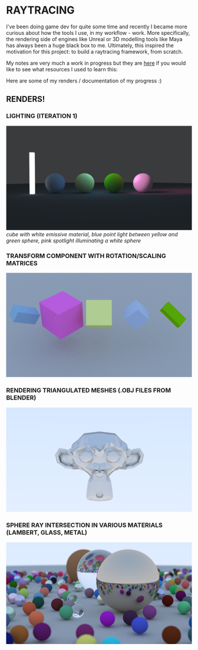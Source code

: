 # RAYTRACING
I've been doing game dev for quite some time and recently I became more curious about how the tools I use, in my workflow - work. 
More specifically, the rendering side of engines like Unreal or 3D modelling tools like Maya has always been a huge black box to me.
Ultimately, this inspired the motivation for this project: to build a raytracing framework, from scratch.

My notes are very much a work in progress but they are [here](https://hungry-tray-2e2.notion.site/RAYTRACING-FROM-SCRATCH-4053ea725f994ca787ef0a7a890eeb55?pvs=74) if you would like to see what resources I used to learn this:

Here are some of my renders / documentation of my progress :)

## RENDERS!

### LIGHTING (ITERATION 1)
![Lighting](https://github.com/IsaacYu15/RaytracingFromScratch/blob/main/renders/lighting_showcase.png)
*cube with white emissive material, blue point light between yellow and green sphere, pink spotlight illuminating a white sphere*

### TRANSFORM COMPONENT WITH ROTATION/SCALING MATRICES
![Transformations](https://github.com/IsaacYu15/RaytracingFromScratch/blob/main/renders/TransformationMatrices.png)

### RENDERING TRIANGULATED MESHES (.OBJ FILES FROM BLENDER)
![Monkey Rendering](https://github.com/IsaacYu15/RaytracingFromScratch/blob/main/renders/CrispMetalMonkey.png)

### SPHERE RAY INTERSECTION IN VARIOUS MATERIALS (LAMBERT, GLASS, METAL)
![Spheresn](https://github.com/IsaacYu15/RaytracingFromScratch/blob/main/renders/RenderingSpheres.png)


